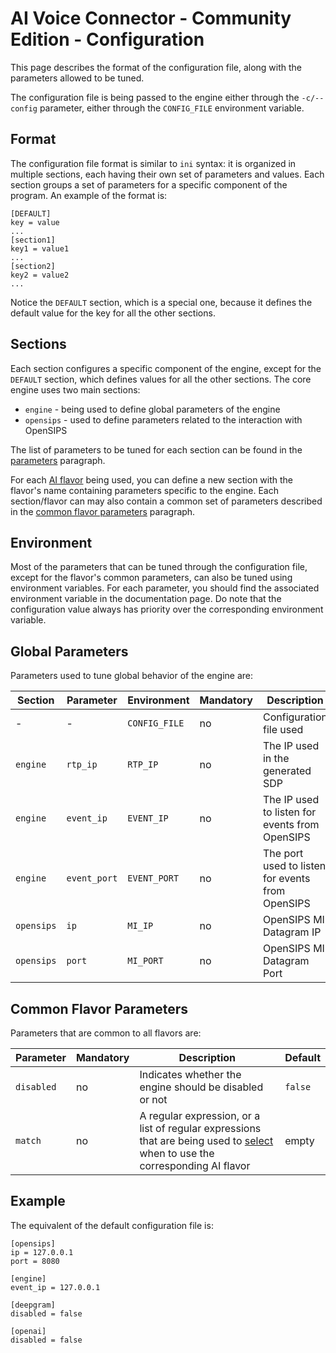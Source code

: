 # AI Voice Connector - Community Edition - Configuration

This page describes the format of the configuration file, along with the
parameters allowed to be tuned.

The configuration file is being passed to the engine either through the
`-c/--config` parameter, either through the `CONFIG_FILE` environment
variable.

## Format

The configuration file format is similar to `ini` syntax: it is organized in
multiple sections, each having their own set of parameters and values. Each
section groups a set of parameters for a specific component of the program.
An example of the format is:

```
[DEFAULT]
key = value
...
[section1]
key1 = value1
...
[section2]
key2 = value2
...
```

Notice the `DEFAULT` section, which is a special one, because it defines the
default value for the key for all the other sections.

## Sections

Each section configures a specific component of the engine, except for the
`DEFAULT` section, which defines values for all the other sections. The core
engine uses two main sections:

 * `engine` - being used to define global parameters of the engine
 * `opensips` - used to define parameters related to the interaction with OpenSIPS

The list of parameters to be tuned for each section can be found in the
[parameters](#global-parameters) paragraph.

For each [AI flavor](docs/ai-flavors.md) being used, you can define a new
section with the flavor's name containing parameters specific to the engine.
Each section/flavor can may also contain a common set of parameters described
in the [common flavor parameters](#common-flavor-parameters) paragraph.

## Environment

Most of the parameters that can be tuned through the configuration file,
except for the flavor's common parameters, can also be tuned using environment
variables. For each parameter, you should find the associated environment
variable in the documentation page. Do note that the configuration value
always has priority over the corresponding environment variable.

## Global Parameters

Parameters used to tune global behavior of the engine are:

| Section  | Parameter    | Environment | Mandatory | Description | Default |
|----------|--------------|-------------|-----------|-------------|---------|
| - | - | `CONFIG_FILE` | no | Configuration file used | not used |
| `engine` | `rtp_ip`     | `RTP_IP`    | no | The IP used in the generated SDP | hostname's IP, or `127.0.0.1` |
| `engine` | `event_ip`   | `EVENT_IP`  | no | The IP used to listen for events from OpenSIPS | `127.0.0.1` |
| `engine` | `event_port` | `EVENT_PORT`| no | The port used to listen for events from OpenSIPS | random |
| `opensips` | `ip`   | `MI_IP`  | no | OpenSIPS MI Datagram IP   | `127.0.0.1` |
| `opensips` | `port` | `MI_PORT`| no | OpenSIPS MI Datagram Port | `8080` |

## Common Flavor Parameters

Parameters that are common to all flavors are:

| Parameter  | Mandatory | Description | Default |
|------------|-----------|-------------|---------|
| `disabled` | no | Indicates whether the engine should be disabled or not | `false` |
| `match` | no | A regular expression, or a list of regular expressions that are being used to [select](ai-flavors.md#flavor-selection) when to use the corresponding AI flavor | empty |

## Example

The equivalent of the default configuration file is:
```
[opensips]
ip = 127.0.0.1
port = 8080

[engine]
event_ip = 127.0.0.1

[deepgram]
disabled = false

[openai]
disabled = false
```
